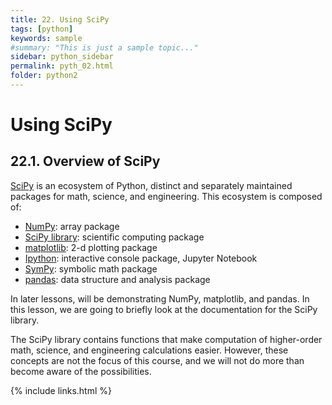 ```yaml
---
title: 22. Using SciPy
tags: [python]
keywords: sample
#summary: "This is just a sample topic..."
sidebar: python_sidebar
permalink: pyth_02.html
folder: python2
---
```


# Using SciPy

## 22.1. Overview of SciPy

[SciPy](https://scipy.org/) is an ecosystem of Python, distinct and separately maintained packages for math, science, and engineering. This ecosystem is composed of:

- [NumPy](https://numpy.org/): array package
- [SciPy library](https://scipy.org/scipylib/index.html): scientific computing package
- [matplotlib](https://matplotlib.org/): 2-d plotting package
- [Ipython](https://ipython.org/): interactive console package, Jupyter Notebook
- [SymPy](https://www.sympy.org/en/index.html): symbolic math package
- [pandas](https://pandas.pydata.org/): data structure and analysis package

In later lessons, will be demonstrating NumPy, matplotlib, and pandas. In this lesson, we are going to briefly look at the documentation for the SciPy library.

The SciPy library contains functions that make computation of higher-order math, science, and engineering calculations easier. However, these concepts are not the focus of this course, and we will not do more than become aware of the possibilities.

{% include links.html %}
